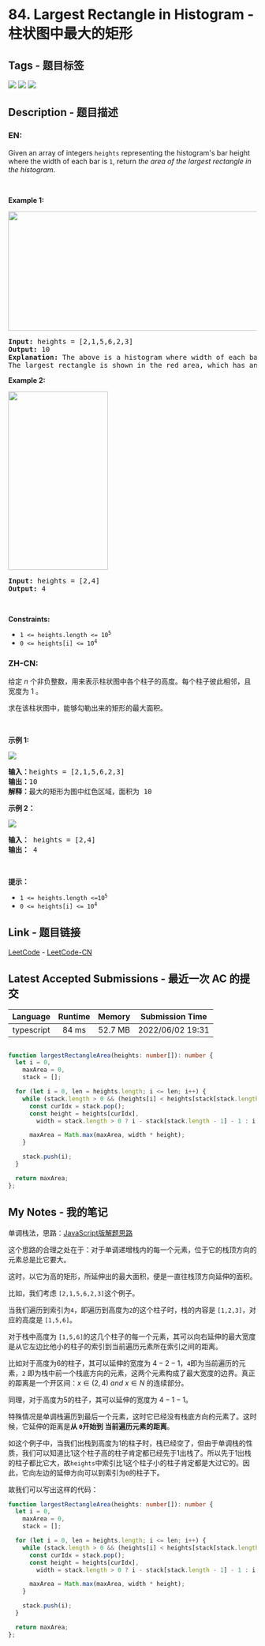 
# 84. Largest Rectangle in Histogram - 柱状图中最大的矩形

## Tags - 题目标签

 <img src="https://img.shields.io/badge/Stack-栈-blue.svg">   <img src="https://img.shields.io/badge/Array-数组-blue.svg">   <img src="https://img.shields.io/badge/Monotonic Stack-单调栈-blue.svg">  


## Description - 题目描述

### EN:
<p>Given an array of integers <code>heights</code> representing the histogram&#39;s bar height where the width of each bar is <code>1</code>, return <em>the area of the largest rectangle in the histogram</em>.</p>

<p>&nbsp;</p>
<p><strong>Example 1:</strong></p>
<img alt="" src="https://assets.leetcode.com/uploads/2021/01/04/histogram.jpg" style="width: 522px; height: 242px;" />
<pre>
<strong>Input:</strong> heights = [2,1,5,6,2,3]
<strong>Output:</strong> 10
<strong>Explanation:</strong> The above is a histogram where width of each bar is 1.
The largest rectangle is shown in the red area, which has an area = 10 units.
</pre>

<p><strong>Example 2:</strong></p>
<img alt="" src="https://assets.leetcode.com/uploads/2021/01/04/histogram-1.jpg" style="width: 202px; height: 362px;" />
<pre>
<strong>Input:</strong> heights = [2,4]
<strong>Output:</strong> 4
</pre>

<p>&nbsp;</p>
<p><strong>Constraints:</strong></p>

<ul>
	<li><code>1 &lt;= heights.length &lt;= 10<sup>5</sup></code></li>
	<li><code>0 &lt;= heights[i] &lt;= 10<sup>4</sup></code></li>
</ul>


### ZH-CN:
<p>给定 <em>n</em> 个非负整数，用来表示柱状图中各个柱子的高度。每个柱子彼此相邻，且宽度为 1 。</p>

<p>求在该柱状图中，能够勾勒出来的矩形的最大面积。</p>

<p> </p>

<p><strong>示例 1:</strong></p>

<p><img src="https://assets.leetcode.com/uploads/2021/01/04/histogram.jpg" /></p>

<pre>
<strong>输入：</strong>heights = [2,1,5,6,2,3]
<strong>输出：</strong>10
<strong>解释：</strong>最大的矩形为图中红色区域，面积为 10
</pre>

<p><strong>示例 2：</strong></p>

<p><img src="https://assets.leetcode.com/uploads/2021/01/04/histogram-1.jpg" /></p>

<pre>
<strong>输入：</strong> heights = [2,4]
<b>输出：</b> 4</pre>

<p> </p>

<p><strong>提示：</strong></p>

<ul>
	<li><code>1 <= heights.length <=10<sup>5</sup></code></li>
	<li><code>0 <= heights[i] <= 10<sup>4</sup></code></li>
</ul>



## Link - 题目链接

[LeetCode](https://leetcode.com/problems/largest-rectangle-in-histogram/description/)  -  [LeetCode-CN](https://leetcode.cn/problems/largest-rectangle-in-histogram/description/)
## Latest Accepted Submissions - 最近一次 AC 的提交


| Language | Runtime | Memory | Submission Time |
|:---:|:---:|:---:|:---:|
| typescript  | 84 ms | 52.7 MB | 2022/06/02 19:31 |

```typescript

function largestRectangleArea(heights: number[]): number {
  let i = 0,
    maxArea = 0,
    stack = [];

  for (let i = 0, len = heights.length; i <= len; i++) {
    while (stack.length > 0 && (heights[i] < heights[stack[stack.length - 1]] || i === len)) {
      const curIdx = stack.pop();
      const height = heights[curIdx],
        width = stack.length > 0 ? i - stack[stack.length - 1] - 1 : i;

      maxArea = Math.max(maxArea, width * height);
    }

    stack.push(i);
  }

  return maxArea;
};

```
## My Notes - 我的笔记


单调栈法，思路：[JavaScript版解题思路](https://leetcode.cn/problems/largest-rectangle-in-histogram/solution/javascriptban-jie-ti-si-lu-by-ityou-o-znkf/)

这个思路的合理之处在于：对于单调递增栈内的每一个元素，位于它的栈顶方向的元素总是比它要大。

这时，以它为高的矩形，所延伸出的最大面积，便是一直往栈顶方向延伸的面积。

比如，我们考虑 `[2,1,5,6,2,3]`这个例子。

当我们遍历到索引为`4`，即遍历到高度为`2`的这个柱子时，栈的内容是 `[1,2,3]`，对应的高度是 `[1,5,6]`。

对于栈中高度为 `[1,5,6]`的这几个柱子的每一个元素，其可以向右延伸的最大宽度是从它左边比他小的柱子的索引到当前遍历元素所在索引之间的距离。

比如对于高度为$6$的柱子，其可以延伸的宽度为 $4 - 2 - 1$，`4`即为当前遍历的元素，`2` 即为栈中前一个栈底方向的元素，这两个元素构成了最大宽度的边界。真正的距离是一个开区间：$x \in (2,4) \ and \ x \in N$ 的连续部分。

同理，对于高度为$5$的柱子，其可以延伸的宽度为 $4 - 1 - 1$。

特殊情况是单调栈遍历到最后一个元素，这时它已经没有栈底方向的元素了。这时候，它延伸的距离是**从 `0`开始到 当前遍历元素的距离**。

如这个例子中，当我们出栈到高度为$1$的柱子时，栈已经空了，但由于单调栈的性质，我们可以知道比$1$这个柱子高的柱子肯定都已经先于$1$出栈了。所以先于$1$出栈的柱子都比它大，故`heights`中索引比$1$这个柱子小的柱子肯定都是大过它的。因此，它向左边的延伸方向可以到索引为`0`的柱子下。

故我们可以写出这样的代码：

```typescript
function largestRectangleArea(heights: number[]): number {
  let i = 0,
    maxArea = 0,
    stack = [];

  for (let i = 0, len = heights.length; i <= len; i++) {
    while (stack.length > 0 && (heights[i] < heights[stack[stack.length - 1]] || i === len)) {
      const curIdx = stack.pop();
      const height = heights[curIdx],
        width = stack.length > 0 ? i - stack[stack.length - 1] - 1 : i;

      maxArea = Math.max(maxArea, width * height);
    }

    stack.push(i);
  }

  return maxArea;
};
```


